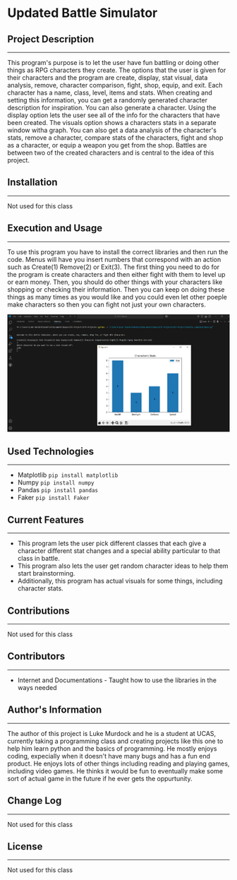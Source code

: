 # Updated Battle Simulator

## Project Description
---
This program's purpose is to let the user have fun battling or doing other things as RPG characters they create. The options that the user is given for their characters and the program are create, display, stat visual, data analysis, remove, character comparison, fight, shop, equip, and exit. Each character has a name, class, level, items and stats. When creating and setting this information, you can get a randomly generated character description for inspiration. You can also generate a character. Using the display option lets the user see all of the info for the characters that have been created. The visuals option shows a characters stats in a separate window witha graph. You can also get a data analysis of the character's stats, remove a character, compare stats of the characters, fight and shop as a character, or equip a weapon you get from the shop. Battles are between two of the created characters and is central to the idea of this project.  

## Installation
---
Not used for this class  

## Execution and Usage
---
To use this program you have to install the correct libraries and then run the code. Menus will have you insert numbers that correspond with an action such as Create(1) Remove(2) or Exit(3). The first thing you need to do for the program is create characters and then either fight with them to level up or earn money. Then, you should do other things with your characters like shopping or checking their information. Then you can keep on doing these things as many times as you would like and you could even let other poeple make characters so then you can fight not just your own characters.

![image](image.png)  

## Used Technologies
---
+ Matplotlib
`pip install matplotlib`
+ Numpy
`pip install numpy`
+ Pandas
`pip install pandas`
+ Faker
`pip install Faker`  

## Current Features
---
+ This program lets the user pick different classes that each give a character different stat changes and a special ability particular to that class in battle.
+ This program also lets the user get random character ideas to help them start brainstorming.
+ Additionally, this program has actual visuals for some things, including character stats.  

## Contributions
---
Not used for this class  

## Contributors
---
+ Internet and Documentations - Taught how to use the libraries in the ways needed  

## Author's Information
---
The author of this project is Luke Murdock and he is a student at UCAS, currently taking a programming class and creating projects like this one to help him learn python and the basics of programming. He mostly enjoys coding, expecially when it doesn't have many bugs and has a fun end product. He enjoys lots of other things including reading and playing games, including video games. He thinks it would be fun to eventually make some sort of actual game in the future if he ever gets the oppurtunity.  

## Change Log
---
Not used for this class  

## License
---
Not used for this class  
